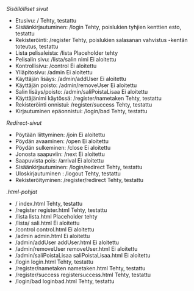 *Sisällölliset sivut*

 - Etusivu:		/				Tehty, testattu  
 - Sisäänkirjautuminen:	/login				Tehty, poislukien tyhjien kenttien esto, testattu  
 - Rekisteröinti:	/register			Tehty, poislukien salasanan vahvistus -kentän toteutus, testattu  
 - Lista pelisaleista:	/lista				Placeholder tehty  
 - Pelisalin sivu:	/lista/salin nimi		Ei aloitettu  
 - Kontrollisivu:	/control			Ei aloitettu  
 - Ylläpitosivu:	/admin				Ei aloitettu  
 - Käyttäjän lisäys:	/admin/addUser			Ei aloitettu  
 - Käyttäjän poisto:	/admin/removeUser		Ei aloitettu  
 - Salin lisäys/poisto:	/admin/saliPoistaLisaa		Ei aloitettu  
 - Käyttäjänimi käytössä:	/register/nametaken	Tehty, testattu  
 - Rekisteröinti onnistui:	/register/success	Tehty, testattu  
 - Kirjautuminen epäonnistui:	/login/bad		Tehty, testattu  
  
*Redirect-sivut*  
  
 - Pöytään liittyminen:	/join				Ei aloitettu  
 - Pöydän avaaminen:	/open				Ei aloitettu  
 - Pöydän sulkeminen:	/close				Ei aloitettu  
 - Jonosta saapuviin:	/next				Ei aloitettu  
 - Saapuvista pois:	/arrival			Ei aloitettu  
 - Sisäänkirjautuminen:	/login/redirect			Tehty, testattu  
 - Uloskirjautuminen :   /logout                        Tehty, testattu  
 - Rekisteröityminen:	/register/redirect		Tehty, testattu  
  
*.html-pohjat*  
  
 - /			index.html                      Tehty, testattu  
 - /register		register.html                   Tehty, testattu  
 - /lista		lista.html                      Placeholder tehty  
 - /lista/<salin nimi>	sali.html                       Ei aloitettu  
 - /control		control.html                    Ei aloitettu  
 - /admin		admin.html                      Ei aloitettu  
 - /admin/addUser	addUser.html                    Ei aloitettu  
 - /admin/removeUser	removeUser.html			Ei aloitettu  
 - /admin/saliPoistaLisaa	saliPoistaLisaa.html	Ei aloitettu  
 - /login			login.html		Tehty, testattu  
 - /register/nametaken	nametaken.html			Tehty, testattu  
 - /register/success	registersuccess.html		Tehty, testattu  
 - /login/bad		loginbad.html			Tehty, testattu  
